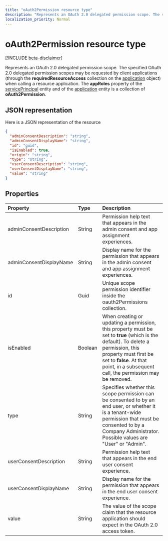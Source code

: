 ```yaml
---
title: "oAuth2Permission resource type"
description: "Represents an OAuth 2.0 delegated permission scope. The specified OAuth 2.0 delegated permission scopes may be requested by client applications (through the **requiredResourceAccess** collection on the application object) when calling a resource application. The **appRoles** property of the servicePrincipal entity and of the application entity is a collection of **oAuth2Permission**."
localization_priority: Normal
---
```


# oAuth2Permission resource type

[!INCLUDE [beta-disclaimer](../../includes/beta-disclaimer.md)]

Represents an OAuth 2.0 delegated permission scope. The specified OAuth 2.0 delegated permission scopes may be requested by client applications (through the **requiredResourceAccess** collection on the [application](application.md) object) when calling a resource application. The **appRoles** property of the [servicePrincipal](serviceprincipal.md) entity and of the [application](application.md) entity is a collection of **oAuth2Permission**.


## JSON representation

Here is a JSON representation of the resource

<!-- {
  "blockType": "resource",
  "optionalProperties": [

  ],
  "@odata.type": "microsoft.graph.oAuth2Permission"
}-->

```json
{
  "adminConsentDescription": "string",
  "adminConsentDisplayName": "string",
  "id": "guid",
  "isEnabled": true,
  "origin": "string",
  "type": "string",
  "userConsentDescription": "string",
  "userConsentDisplayName": "string",
  "value": "string"
}

```
## Properties
| Property	   | Type	|Description|
|:---------------|:--------|:----------|
|adminConsentDescription|String|Permission help text that appears in the admin consent and app assignment experiences.|
|adminConsentDisplayName|String|Display name for the permission that appears in the admin consent and app assignment experiences.|
|id|Guid|Unique scope permission identifier inside the oauth2Permissions collection.|
|isEnabled|Boolean|When creating or updating a permission, this property must be set to **true** (which is the default). To delete a permission, this property must first be set to **false**.  At that point, in a subsequent call, the permission may be removed.|
|type|String|Specifies whether this scope permission can be consented to by an end user, or whether it is a tenant-wide permission that must be consented to by a Company Administrator.  Possible values are "User" or "Admin".|
|userConsentDescription|String|Permission help text that appears in the end user consent experience.|
|userConsentDisplayName|String|Display name for the permission that appears in the end user consent experience.|
|value|String|The value of the scope claim that the resource application should expect in the OAuth 2.0 access token.|

<!-- uuid: 8fcb5dbc-d5aa-4681-8e31-b001d5168d79
2015-10-25 14:57:30 UTC -->
<!--
{
  "type": "#page.annotation",
  "description": "oAuth2Permission resource",
  "keywords": "",
  "section": "documentation",
  "tocPath": "",
  "suppressions": [
    "Error: /api-reference/beta/resources/oauth2permission.md:\r\n      Exception processing links.\r\n    System.ArgumentException: Link Definition was null. Link text: !INCLUDE [beta-disclaimer](../../includes/beta-disclaimer.md)\r\n      at ApiDoctor.Validation.DocFile.get_LinkDestinations()\r\n      at ApiDoctor.Validation.DocSet.ValidateLinks(Boolean includeWarnings, String[] relativePathForFiles, IssueLogger issues, Boolean requireFilenameCaseMatch, Boolean printOrphanedFiles)"
  ]
}
-->
